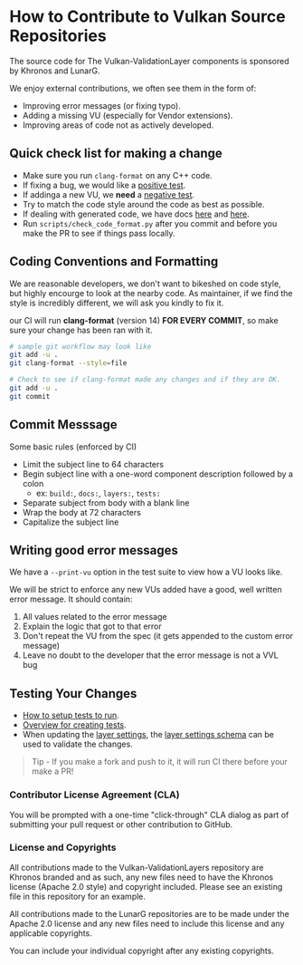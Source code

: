 # How to Contribute to Vulkan Source Repositories

The source code for The Vulkan-ValidationLayer components is sponsored by Khronos and LunarG.

We enjoy external contributions, we often see them in the form of:

- Improving error messages (or fixing typo).
- Adding a missing VU (especially for Vendor extensions).
- Improving areas of code not as actively developed.

## Quick check list for making a change

- Make sure you run `clang-format` on any C++ code.
- If fixing a bug, we would like a [positive test](./tests/README.md#different-categories-of-tests).
- If addinga a new VU, we **need** a [negative test](./tests/README.md#different-categories-of-tests).
- Try to match the code style around the code as best as possible.
- If dealing with generated code, we have docs [here](./docs/generated_code.md) and [here](./docs/python_scripts_code_style.md).
- Run `scripts/check_code_format.py` after you commit and before you make the PR to see if things pass locally.

## Coding Conventions and Formatting

We are reasonable developers, we don't want to bikeshed on code style, but highly encourge to look at the nearby code.
As maintainer, if we find the style is incredibly different, we will ask you kindly to fix it.

our CI will run **clang-format** (version 14) **FOR EVERY COMMIT**, so make sure your change has been ran with it.

```bash
# sample git workflow may look like
git add -u .
git clang-format --style=file

# Check to see if clang-format made any changes and if they are OK.
git add -u .
git commit
```

## Commit Messsage

Some basic rules (enforced by CI)

- Limit the subject line to 64 characters
- Begin subject line with a one-word component description followed by a colon
    - ex: `build:`, `docs:`, `layers:`, `tests:`
- Separate subject from body with a blank line
- Wrap the body at 72 characters
- Capitalize the subject line

## Writing good error messages

We have a `--print-vu` option in the test suite to view how a VU looks like.

We will be strict to enforce any new VUs added have a good, well written error message. It should contain:

1. All values related to the error message
2. Explain the logic that got to that error
3. Don't repeat the VU from the spec (it gets appended to the custom error message)
4. Leave no doubt to the developer that the error message is not a VVL bug

## Testing Your Changes

- [How to setup tests to run](./tests).
- [Overview for creating tests](docs/creating_tests.md).
- When updating the [layer settings](./layers/VkLayer_khronos_validation.json.in), the [layer settings schema](https://github.com/LunarG/VulkanTools/blob/main/vkconfig_core/layers/layers_schema.json) can be used to validate the changes.

> Tip - If you make a fork and push to it, it will run CI there before your make a PR!

### **Contributor License Agreement (CLA)**

You will be prompted with a one-time "click-through" CLA dialog as part of submitting your pull request
or other contribution to GitHub.

### **License and Copyrights**

All contributions made to the Vulkan-ValidationLayers repository are Khronos branded and as such,
any new files need to have the Khronos license (Apache 2.0 style) and copyright included.
Please see an existing file in this repository for an example.

All contributions made to the LunarG repositories are to be made under the Apache 2.0 license
and any new files need to include this license and any applicable copyrights.

You can include your individual copyright after any existing copyrights.
